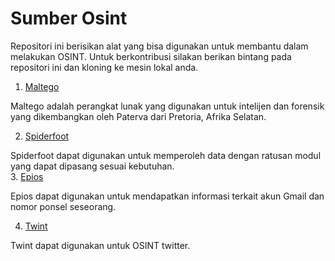 # Sumber Osint
Repositori ini berisikan alat yang bisa digunakan untuk membantu dalam melakukan OSINT. Untuk berkontribusi silakan berikan bintang pada repositori ini dan kloning ke mesin lokal anda. 
<br>
1. [Maltego](https://www.maltego.com/)

Maltego adalah perangkat lunak yang digunakan untuk intelijen dan forensik yang dikembangkan oleh Paterva dari Pretoria, Afrika Selatan.

2. [Spiderfoot](https://www.spiderfoot.net/)

Spiderfoot dapat digunakan untuk memperoleh data dengan ratusan modul yang dapat dipasang sesuai kebutuhan.
<br>
3. [Epios](https://tools.epieos.com/)

Epios dapat digunakan untuk mendapatkan informasi terkait akun Gmail dan nomor ponsel seseorang.

4. [Twint](https://github.com/twintproject/twint)

Twint dapat digunakan untuk OSINT twitter.
